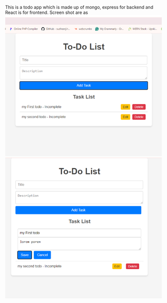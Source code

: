 This is a todo app which is made up of mongo, express for backend and React is for frontend. 
Screen shot are as
<img src="todo_1.jpg" /> <br />
<img src="todo_2.jpg" /> <br />
